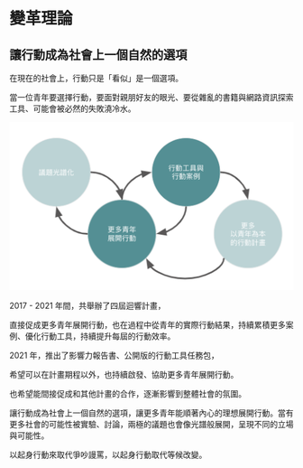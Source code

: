 # 變革理論

## 讓行動成為社會上一個自然的選項

在現在的社會上，行動只是「看似」是一個選項。

當一位青年要選擇行動，要面對親朋好友的眼光、要從雜亂的書籍與網路資訊探索工具、可能會被必然的失敗澆冷水。  


![](../.gitbook/assets/image%20%284%29.png)

2017 - 2021 年間，共舉辦了四屆迴響計畫，

直接促成更多青年展開行動，也在過程中從青年的實際行動結果，持續累積更多案例、優化行動工具，持續提升每屆的行動效率。  


2021 年，推出了影響力報告書、公開版的行動工具任務包，

希望可以在計畫期程以外，也持續啟發、協助更多青年展開行動。

也希望能間接促成和其他計畫的合作，逐漸影響到整體社會的氛圍。  


讓行動成為社會上一個自然的選項，讓更多青年能順著內心的理想展開行動。當有更多社會的可能性被實驗、討論，兩極的議題也會像光譜般展開，呈現不同的立場與可能性。

以起身行動來取代爭吵謾罵，以起身行動取代等候改變。  



